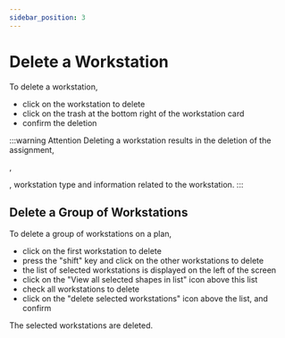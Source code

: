 ```yaml
---
sidebar_position: 3
---
```

# Delete a Workstation

To delete a workstation,

-   click on the workstation to delete
-   click on the trash at the bottom right of the workstation card
-   confirm the deletion

:::warning Attention
Deleting a workstation results in the deletion of the assignment, <P code="workplace:costCenter" />, <P code="workplace:organization" />, workstation type and information related to the workstation.
:::

## Delete a Group of Workstations

To delete a group of workstations on a plan,

-   click on the first workstation to delete
-   press the "shift" key and click on the other workstations to delete
-   the list of selected workstations is displayed on the left of the screen
-   click on the "View all selected shapes in list" icon above this list
-   check all workstations to delete
-   click on the "delete selected workstations" icon above the list, and confirm

The selected workstations are deleted.